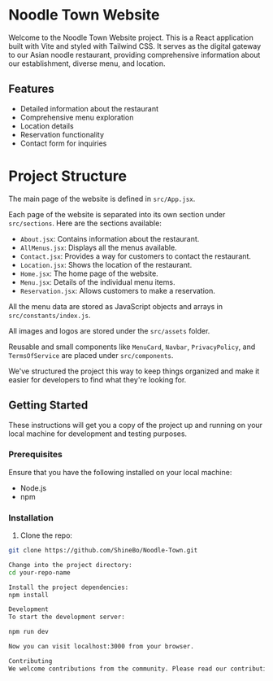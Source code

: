 # Noodle Town Website

Welcome to the Noodle Town Website project. This is a React application built with Vite and styled with Tailwind CSS. It serves as the digital gateway to our Asian noodle restaurant, providing comprehensive information about our establishment, diverse menu, and location.

## Features

- Detailed information about the restaurant
- Comprehensive menu exploration
- Location details
- Reservation functionality
- Contact form for inquiries

# Project Structure

The main page of the website is defined in `src/App.jsx`.

Each page of the website is separated into its own section under `src/sections`. Here are the sections available:

- `About.jsx`: Contains information about the restaurant.
- `AllMenus.jsx`: Displays all the menus available.
- `Contact.jsx`: Provides a way for customers to contact the restaurant.
- `Location.jsx`: Shows the location of the restaurant.
- `Home.jsx`: The home page of the website.
- `Menu.jsx`: Details of the individual menu items.
- `Reservation.jsx`: Allows customers to make a reservation.

All the menu data are stored as JavaScript objects and arrays in `src/constants/index.js`.

All images and logos are stored under the `src/assets` folder.

Reusable and small components like `MenuCard`, `Navbar`, `PrivacyPolicy`, and `TermsOfService` are placed under `src/components`.

We've structured the project this way to keep things organized and make it easier for developers to find what they're looking for.


## Getting Started

These instructions will get you a copy of the project up and running on your local machine for development and testing purposes.

### Prerequisites

Ensure that you have the following installed on your local machine:

- Node.js
- npm

### Installation

1. Clone the repo:

```bash
git clone https://github.com/ShineBo/Noodle-Town.git

Change into the project directory:
cd your-repo-name

Install the project dependencies:
npm install

Development
To start the development server:

npm run dev

Now you can visit localhost:3000 from your browser.

Contributing
We welcome contributions from the community. Please read our contributing guide first.
